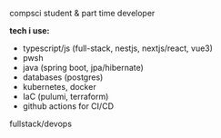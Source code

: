 compsci student & part time developer

**tech i use:**
- typescript/js (full-stack, nestjs, nextjs/react, vue3)
- pwsh
- java (spring boot, jpa/hibernate)
- databases (postgres)
- kubernetes, docker
- IaC (pulumi, terraform)
- github actions for CI/CD

fullstack/devops
